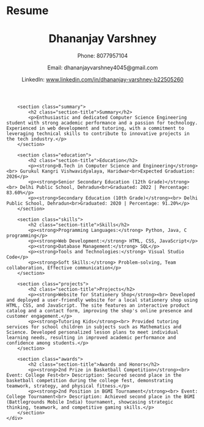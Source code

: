 # Resume
<!DOCTYPE html>
<html lang="en">
<head>
    <meta charset="UTF-8">
    <meta name="viewport" content="width=device-width, initial-scale=1.0">
    <title>Dhananjay Varshney's Resume</title>
    <link rel="stylesheet" href="styles.css">
</head>
<body>
    <div class="container">
        <header>
            <h1>Dhananjay Varshney</h1>
            <div class="contact-info">
                <p>Phone: 8077957104</p>
                <p>Email: dhananjayvarshney4045@gmail.com</p>
                <p>LinkedIn: <a href="https://www.linkedin.com/in/dhananjay-varshney-b22505260">www.linkedin.com/in/dhananjay-varshney-b22505260</a></p>
            </div>
        </header>
        
        <section class="summary">
            <h2 class="section-title">Summary</h2>
            <p>Enthusiastic and dedicated Computer Science Engineering student with strong academic performance and a passion for technology. Experienced in web development and tutoring, with a commitment to leveraging technical skills to contribute to innovative projects in the tech industry.</p>
        </section>

        <section class="education">
            <h2 class="section-title">Education</h2>
            <p><strong>B.Tech in Computer Science and Engineering</strong><br> Gurukul Kangri Vishwavidyalaya, Haridwar<br>Expected Graduation: 2026</p>
            <p><strong>Senior Secondary Education (12th Grade)</strong><br> Delhi Public School, Dehradun<br>Graduated: 2022 | Percentage: 83.60%</p>
            <p><strong>Secondary Education (10th Grade)</strong><br> Delhi Public School, Dehradun<br>Graduated: 2020 | Percentage: 91.20%</p>
        </section>

        <section class="skills">
            <h2 class="section-title">Skills</h2>
            <p><strong>Programming Languages:</strong> Python, Java, C programming</p>
            <p><strong>Web Development:</strong> HTML, CSS, JavaScript</p>
            <p><strong>Database Management:</strong> SQL</p>
            <p><strong>Tools and Technologies:</strong> Visual Studio Code</p>
            <p><strong>Soft Skills:</strong> Problem-solving, Team collaboration, Effective communication</p>
        </section>

        <section class="projects">
            <h2 class="section-title">Projects</h2>
            <p><strong>Website for Stationery Shop</strong><br> Developed and deployed a user-friendly website for a local stationery shop using HTML, CSS, and JavaScript. The site features an interactive product catalog and a contact form, improving the shop's online presence and customer engagement.</p>
            <p><strong>Tutoring Kids</strong><br> Provided tutoring services for school children in subjects such as Mathematics and Science. Developed personalized lesson plans to meet individual learning needs, resulting in improved academic performance and confidence among students.</p>
        </section>

        <section class="awards">
            <h2 class="section-title">Awards and Honors</h2>
            <p><strong>2nd Prize in Basketball Competition</strong><br> Event: College Fest<br> Description: Secured second place in the basketball competition during the college fest, demonstrating teamwork, strategy, and physical fitness.</p>
            <p><strong>2nd Position in BGMI Tournament</strong><br> Event: College Tournament<br> Description: Achieved second place in the BGMI (Battlegrounds Mobile India) tournament, showcasing strategic thinking, teamwork, and competitive gaming skills.</p>
        </section>
    </div>
</body>
</html>
